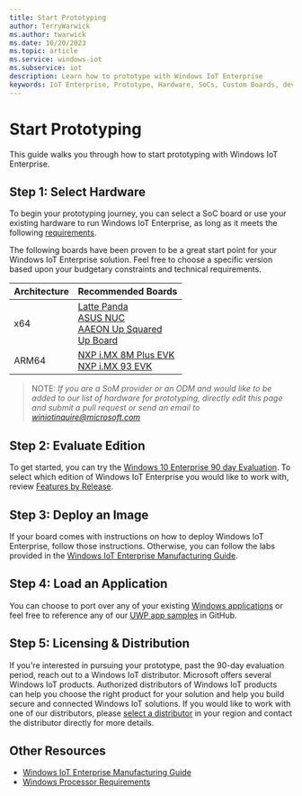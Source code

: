 ```yaml
---
title: Start Prototyping
author: TerryWarwick
ms.author: twarwick
ms.date: 10/20/2023
ms.topic: article
ms.service: windows-iot
ms.subservice: iot
description: Learn how to prototype with Windows IoT Enterprise
keywords: IoT Enterprise, Prototype, Hardware, SoCs, Custom Boards, development devices, boards, SOC, SOM, system on chips, Windows IoT
---
```

# Start Prototyping

This guide walks you through how to start prototyping with Windows IoT Enterprise.

## Step 1: Select Hardware

To begin your prototyping journey, you can select a SoC board or use your existing hardware to run Windows IoT Enterprise, as long as it meets the following [requirements](./Hardware_Requirements.md).

The following boards have been proven to be a great start point for your Windows IoT Enterprise solution. Feel free to choose a specific version based upon your budgetary constraints and technical requirements.

|Architecture|Recommended Boards|
|----|----|
|x64| [Latte Panda](https://www.lattepanda.com/)<br>[ASUS NUC](https://www.asus.com/us/displays-desktops/nucs/all-series/)<br>[AAEON Up Squared](https://www.aaeon.com/en/p/iot-gateway-maker-boards-up-squared)<br>[Up Board](https://up-board.org/up/specifications/)|
|ARM64|[NXP i.MX 8M Plus EVK](https://www.nxp.com/design/design-center/development-boards-and-designs/i-mx-evaluation-and-development-boards/evaluation-kit-for-the-i-mx-8m-plus-applications-processor:8MPLUSLPD4-EVK)<br>[NXP i.MX 93 EVK](https://www.nxp.com/design/design-center/development-boards-and-designs/i-mx-evaluation-and-development-boards/i-mx-93-evaluation-kit:i.MX93EVK)|

>NOTE: *If you are a SoM provider or an ODM and would like to be added to our list of hardware for prototyping, directly edit this page and submit a pull request or send an email to winiotinquire@microsoft.com*

## Step 2: Evaluate Edition

To get started, you can try the [Windows 10 Enterprise 90 day Evaluation](https://www.microsoft.com/evalcenter/evaluate-windows-10-enterprise). To select which edition of Windows IoT Enterprise you would like to work with, review [Features by Release](../Features.md).

## Step 3: Deploy an Image

If your board comes with instructions on how to deploy Windows IoT Enterprise, follow those instructions. Otherwise, you can follow the labs provided in the [Windows IoT Enterprise Manufacturing Guide](../Commercialization/Manufacturing-Guide.md).

## Step 4: Load an Application

You can choose to port over any of your existing [Windows applications](/windows/apps/desktop/choose-your-platform) or feel free to reference any of our [UWP app samples](https://github.com/microsoft/Windows-universal-samples) in GitHub.

## Step 5: Licensing & Distribution

If you're interested in pursuing your prototype, past the 90-day evaluation period, reach out to a Windows IoT distributor. Microsoft offers several Windows IoT products. Authorized distributors of Windows IoT products can help you choose the right product for your solution and help you build secure and connected Windows IoT solutions. If you would like to work with one of our distributors, please [select a distributor](https://aka.ms/IoTDistributorList) in your region and contact the distributor directly for more details.

## Other Resources

* [Windows IoT Enterprise Manufacturing Guide](../Commercialization/Manufacturing-Guide.md)
* [Windows Processor Requirements](/windows-hardware/design/minimum/windows-processor-requirements)
